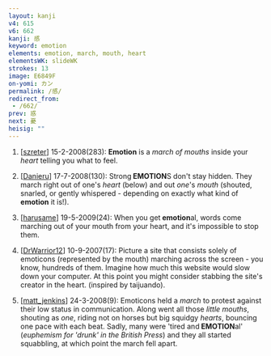 ```yaml
---
layout: kanji
v4: 615
v6: 662
kanji: 感
keyword: emotion
elements: emotion, march, mouth, heart
elementsWK: slideWK
strokes: 13
image: E6849F
on-yomi: カン
permalink: /感/
redirect_from:
 - /662/
prev: 惑
next: 憂
heisig: ""
---
```


1) [<a href="http://kanji.koohii.com/profile/szreter">szreter</a>] 15-2-2008(283): <strong>Emotion</strong> is a <em>march of mouths</em> inside your <em>heart</em> telling you what to feel.

2) [<a href="http://kanji.koohii.com/profile/Danieru">Danieru</a>] 17-7-2008(130): Strong<strong> EMOTION</strong>S don&#039;t stay hidden. They march right out of one&#039;s <em>heart</em> (below) and out <em>one</em>&#039;s <em>mouth</em> (shouted, snarled, or gently whispered - depending on exactly what kind of<strong> emotion</strong> it is!).

3) [<a href="http://kanji.koohii.com/profile/harusame">harusame</a>] 19-5-2009(24): When you get<strong> emotion</strong>al, words come marching out of your mouth from your heart, and it&#039;s impossible to stop them.

4) [<a href="http://kanji.koohii.com/profile/DrWarrior12">DrWarrior12</a>] 10-9-2007(17): Picture a site that consists solely of emoticons (represented by the mouth) marching across the screen - you know, hundreds of them. Imagine how much this website would slow down your computer. At this point you might consider stabbing the site&#039;s creator in the heart. (inspired by taijuando).

5) [<a href="http://kanji.koohii.com/profile/matt_jenkins">matt_jenkins</a>] 24-3-2008(9): Emoticons held a <em>march</em> to protest against their low status in communication. Along went all those <em>little mouths</em>, shouting as <em>one</em>, riding not on horses but big squidgy <em>hearts</em>, bouncing one pace with each beat. Sadly, many were &#039;tired and<strong> EMOTION</strong>al&#039; (<em>euphemism for &#039;drunk&#039; in the British Press</em>) and they all started squabbling, at which point the march fell apart.

